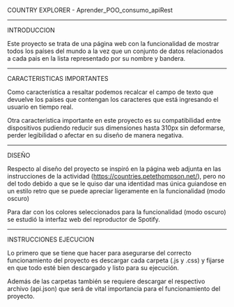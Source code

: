 COUNTRY EXPLORER - Aprender_POO_consumo_apiRest

------------------------------------------------------------------------------------------------------------
INTRODUCCION

Este proyecto se trata de una página web con la funcionalidad
de mostrar todos los países del mundo a la vez que un conjunto de datos relacionados a cada pais en la lista representado por su nombre y bandera.

------------------------------------------------------------------------------------------------------------
CARACTERISTICAS IMPORTANTES

Como característica a resaltar podemos recalcar el campo de texto que devuelve los países que contengan los caracteres
que está ingresando el usuario en tiempo real.

Otra característica importante en este proyecto es su compatibilidad entre dispositivos pudiendo reducir sus dimensiones hasta 310px sin
deformarse, perder legibilidad o afectar en su diseño de manera negativa.

-------------------------------------------------------------------------------------------------------------
DISEÑO

Respecto al diseño del proyecto se inspiró en la página web adjunta en las instrucciones de la actividad (https://countries.petethompson.net/), pero no del todo debido a que
se le quiso dar una identidad mas única guiandose en un estilo retro que se puede apreciar ligeramente en la funcionalidad (modo oscuro)

Para dar con los colores seleccionados para la funcionalidad (modo oscuro) se estudió la interfaz web del reproductor de Spotify.

--------------------------------------------------------------------------------------------------------------
INSTRUCCIONES EJECUCION

Lo primero que se tiene que hacer para asegurarse del correcto funcionamiento del proyecto es descargar cada carpeta (.js y .css) y fijarse en que todo esté bien descargado y listo para su ejecución.

Además de las carpetas también se requiere descargar el respectivo archivo (api.json) que será de vital importancia para el funcionamiento del proyecto.
